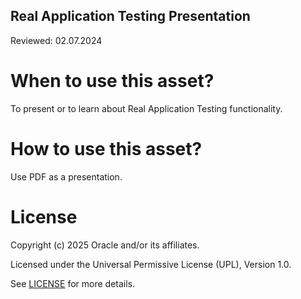 ## Real Application Testing Presentation

Reviewed: 02.07.2024

# When to use this asset?

To present or to learn about Real Application Testing functionality.

# How to use this asset?

Use PDF as a presentation.

# License

Copyright (c) 2025 Oracle and/or its affiliates.

Licensed under the Universal Permissive License (UPL), Version 1.0.

See [LICENSE](https://github.com/oracle-devrel/technology-engineering/blob/main/LICENSE) for more details.
